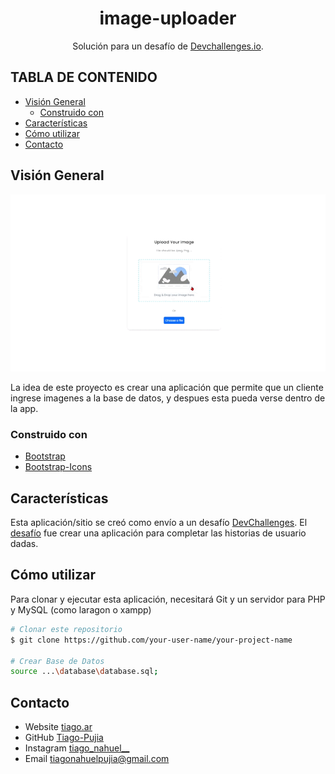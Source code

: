 <h1 align="center">image-uploader</h1>

<div align="center">
   Solución para un desafío de  <a href="http://devchallenges.io" target="_blank">Devchallenges.io</a>.
</div>



## TABLA DE CONTENIDO

-   [Visión General](#visión-general)
    -   [Construido con](#construido-con)
-   [Características](#características)
-   [Cómo utilizar](#cómo-utilizar)
-   [Contacto](#contacto)

## Visión General

![screenshot](doc-imgs/example.gif)

La idea de este proyecto es crear una aplicación que permite que un cliente ingrese imagenes a la base de datos, y despues esta pueda verse dentro de la app.

### Construido con

-   [Bootstrap](https://getbootstrap.com/)
-   [Bootstrap-Icons](https://icons.getbootstrap.com/)

## Características

Esta aplicación/sitio se creó como envío a un desafío [DevChallenges](https://devchallenges.io/challenges). El [desafío](https://devchallenges.io/challenges/O2iGT9yBd6xZBrOcVirx) fue crear una aplicación para completar las historias de usuario dadas.


## Cómo utilizar

Para clonar y ejecutar esta aplicación, necesitará Git y un servidor para PHP y MySQL (como laragon o xampp)

```bash
# Clonar este repositorio
$ git clone https://github.com/your-user-name/your-project-name

# Crear Base de Datos
source ...\database\database.sql;
```

## Contacto

-   Website [tiago.ar](http://tiago.ar/)
-   GitHub [Tiago-Pujia](https://github.com/Tiago-Pujia/)
-   Instagram [tiago_nahuel\_\_](https://instagram.com/tiago_nahuel__)
-   Email tiagonahuelpujia@gmail.com
